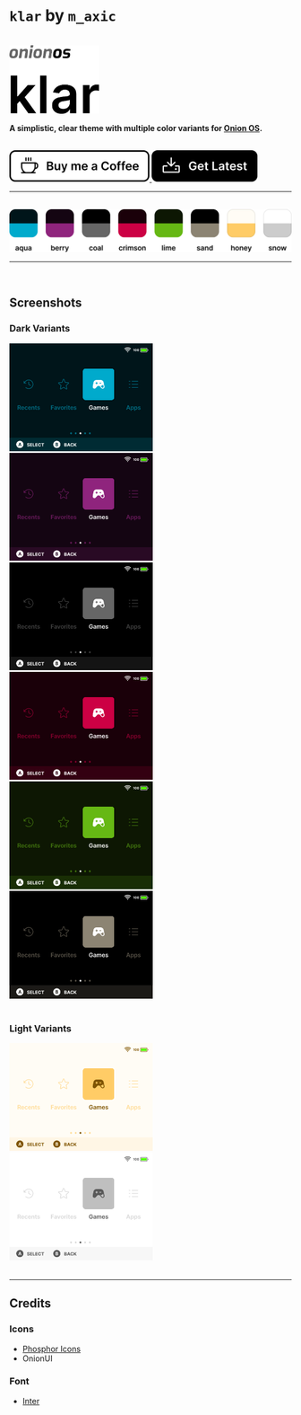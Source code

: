 # `klar` by `m_axic`

<br />
<img src="assets/header.png" width="160" alt="Onion OS klar">
<br />

**A simplistic, clear theme with multiple color variants for [Onion OS](https://github.com/OnionUI/Onion).**

<br />
<a href="https://www.buymeacoffee.com/maxic">
  <img src="assets/coffee.png" height="56" alt="Buy me a Coffee">
</a>
<a href="https://github.com/m-axic/OnionUI-klar-theme/releases">
  <img src="assets/download.png" height="56" alt="Get Latest">
</a>
<br />

---

<br />
<img src="assets/colors.png" width="512" alt="klar color variants">
<br />

---

<br />

## Screenshots

### Dark Variants

<div>
  <img src="klar aqua by m_axic/preview.png" width="256" alt="klar • aqua">
  <img src="klar berry by m_axic/preview.png" width="256" alt="klar • berry">
  <img src="klar coal by m_axic/preview.png" width="256" alt="klar • coal">
  <img src="klar crimson by m_axic/preview.png" width="256" alt="klar • crimson">
  <img src="klar lime by m_axic/preview.png" width="256" alt="klar • lime">
  <img src="klar sand by m_axic/preview.png" width="256" alt="klar • sand">
</div>

<br />

### Light Variants

<div>
  <img src="klar honey by m_axic/preview.png" width="256" alt="klar • honey">
  <img src="klar snow by m_axic/preview.png" width="256" alt="klar • snow">
</div>

<br />

---

## Credits

### Icons

- [Phosphor Icons](https://phosphoricons.com/)
- OnionUI

### Font

- [Inter](https://rsms.me/inter/)
